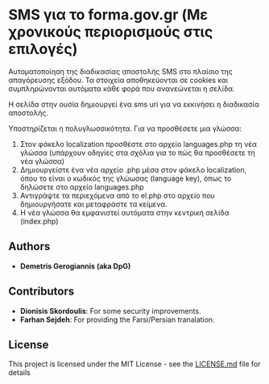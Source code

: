 #  SMS για το forma.gov.gr (Με χρονικούς περιορισμούς στις επιλογές)

Αυτοματοποίηση της διαδικασίας αποστολής SMS στο πλαίσιο της απαγόρευσης εξόδου. Τα στοιχεία αποθηκεύονται σε cookies και συμπληρώνονται αυτόματα κάθε φορά που ανανεώνεται η σελίδα. 

Η σελίδα στην ουσία δημιουργεί ένα sms uri για να εκκινήσει η διαδικασία αποστολής.

Υποστηρίζεται η πολυγλωσσικότητα. Για να προσθέσετε μια γλώσσα:

1. Στον φάκελο localization προσθέστε στο αρχείο languages.php τη νέα γλώσσα (υπάρχουν οδηγίες στα σχόλια για το πώς θα προσθέσετε τη νέα γλώσσα)
2. Δημιουργείστε ένα νέα αρχείο <lang-code>.php μέσα στον φάκελο localization, όπου το <lang-code> είναι ο κωδικός της γλώωσας (language key), όπως το δηλώσετε στο αρχείο languages.php
3. Αντιγράψτε τα περιεχόμενα από το el.php στο αρχείο που δημιουργήσατε και μεταφράστε τα κείμενα.
4. Η νέα γλώσσα θα εμφανιστεί αυτόματα στην κεντρική σελίδα (index.php)

## Authors

* **Demetris Gerogiannis (aka DpG)**

## Contributors

* **Dionisis Skordoulis**: For some security improvements.
* **Farhan Sejdeh**: For providing the Farsi/Persian tranalation.

## License

This project is licensed under the MIT License - see the [LICENSE.md](LICENSE.md) file for details
